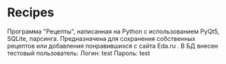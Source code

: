 # Recipes

Программа "Рецепты", написанная на Python с использованием PyQt5, SQLite, парсинга. 
Предназначена для сохранения собственных рецептов или добавления понравившихся с сайта Eda.ru .
В БД внесен тестовый пользователь:
Логин: test
Пароль: test
